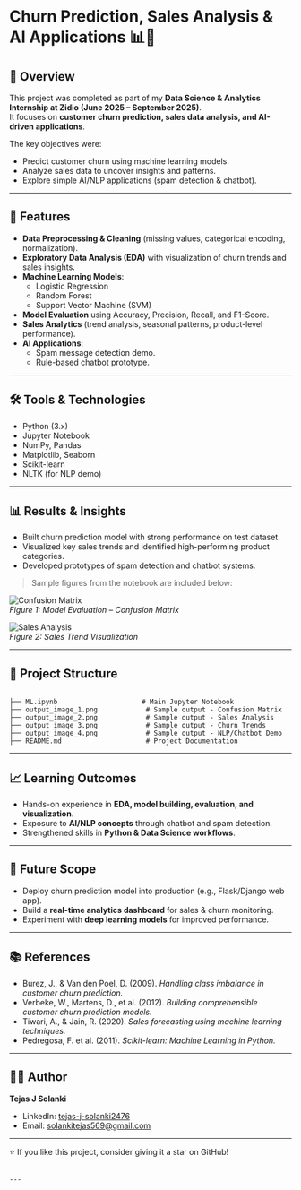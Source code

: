 # Churn Prediction, Sales Analysis & AI Applications 📊🤖

## 📌 Overview
This project was completed as part of my **Data Science & Analytics Internship at Zidio (June 2025 – September 2025)**.  
It focuses on **customer churn prediction, sales data analysis, and AI-driven applications**.  

The key objectives were:
- Predict customer churn using machine learning models.  
- Analyze sales data to uncover insights and patterns.  
- Explore simple AI/NLP applications (spam detection & chatbot).  

---

## 🚀 Features
- **Data Preprocessing & Cleaning** (missing values, categorical encoding, normalization).  
- **Exploratory Data Analysis (EDA)** with visualization of churn trends and sales insights.  
- **Machine Learning Models**:
  - Logistic Regression  
  - Random Forest  
  - Support Vector Machine (SVM)  
- **Model Evaluation** using Accuracy, Precision, Recall, and F1-Score.  
- **Sales Analytics** (trend analysis, seasonal patterns, product-level performance).  
- **AI Applications**:
  - Spam message detection demo.  
  - Rule-based chatbot prototype.  

---

## 🛠️ Tools & Technologies
- Python (3.x)  
- Jupyter Notebook  
- NumPy, Pandas  
- Matplotlib, Seaborn  
- Scikit-learn  
- NLTK (for NLP demo)  

---

## 📊 Results & Insights
- Built churn prediction model with strong performance on test dataset.  
- Visualized key sales trends and identified high-performing product categories.  
- Developed prototypes of spam detection and chatbot systems.  

> Sample figures from the notebook are included below:

![Confusion Matrix](output_image_1.png)  
*Figure 1: Model Evaluation – Confusion Matrix*

![Sales Analysis](output_image_2.png)  
*Figure 2: Sales Trend Visualization*

---

## 📂 Project Structure
```

├── ML.ipynb                     # Main Jupyter Notebook
├── output_image_1.png            # Sample output - Confusion Matrix
├── output_image_2.png            # Sample output - Sales Analysis
├── output_image_3.png            # Sample output - Churn Trends
├── output_image_4.png            # Sample output - NLP/Chatbot Demo
├── README.md                     # Project Documentation

```

---

## 📈 Learning Outcomes
- Hands-on experience in **EDA, model building, evaluation, and visualization**.  
- Exposure to **AI/NLP concepts** through chatbot and spam detection.  
- Strengthened skills in **Python & Data Science workflows**.  

---

## 🔮 Future Scope
- Deploy churn prediction model into production (e.g., Flask/Django web app).  
- Build a **real-time analytics dashboard** for sales & churn monitoring.  
- Experiment with **deep learning models** for improved performance.  

---

## 📚 References
- Burez, J., & Van den Poel, D. (2009). *Handling class imbalance in customer churn prediction.*  
- Verbeke, W., Martens, D., et al. (2012). *Building comprehensible customer churn prediction models.*  
- Tiwari, A., & Jain, R. (2020). *Sales forecasting using machine learning techniques.*  
- Pedregosa, F. et al. (2011). *Scikit-learn: Machine Learning in Python.*  

---

## 👨‍💻 Author
**Tejas J Solanki**  
- LinkedIn: [tejas-j-solanki2476](https://www.linkedin.com/in/tejas-j-solanki2476/)  
- Email: solankitejas569@gmail.com  

---

⭐ If you like this project, consider giving it a star on GitHub!
```

---
